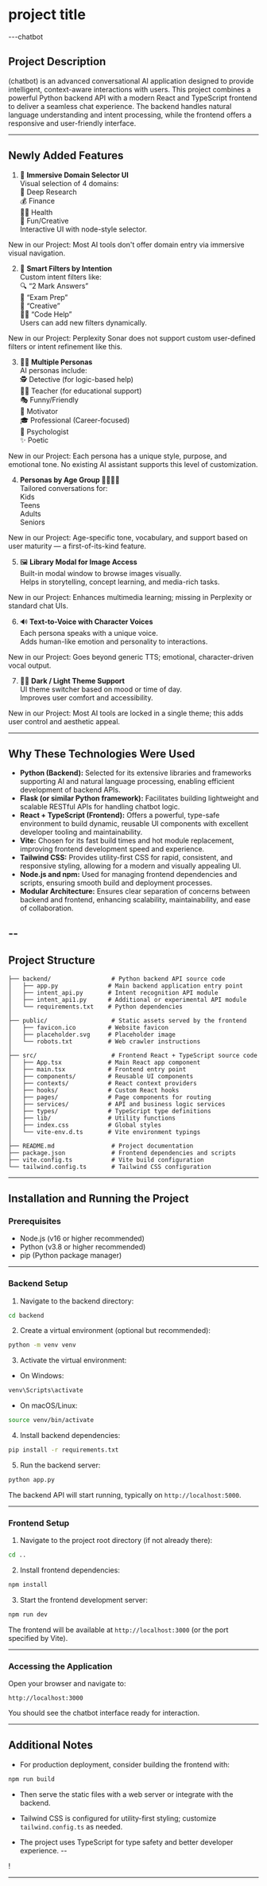 # project title

---chatbot

## Project Description

(chatbot) is an advanced conversational AI application designed to provide intelligent, context-aware interactions with users. This project combines a powerful Python backend API with a modern React and TypeScript frontend to deliver a seamless chat experience. The backend handles natural language understanding and intent processing, while the frontend offers a responsive and user-friendly interface.

---

## Newly Added Features

1. 🎯 **Immersive Domain Selector UI**  
   Visual selection of 4 domains:  
   🧠 Deep Research  
   💰 Finance  
   🧘‍♀️ Health  
   🎨 Fun/Creative  
   Interactive UI with node-style selector.

New in our Project: Most AI tools don't offer domain entry via immersive visual navigation.

2. 🧠 **Smart Filters by Intention**  
   Custom intent filters like:  
   🔍 “2 Mark Answers”  
   📝 “Exam Prep”  
   🎨 “Creative”  
   👨‍💻 “Code Help”  
   Users can add new filters dynamically.

New in our Project: Perplexity Sonar does not support custom user-defined filters or intent refinement like this.

3. 🧍‍♂️ **Multiple Personas**  
   AI personas include:  
   🕵️ Detective (for logic-based help)  
   👩‍🏫 Teacher (for educational support)  
   🎭 Funny/Friendly  
   🎤 Motivator  
   🎓 Professional (Career-focused)  
   🧠 Psychologist  
   ✨ Poetic

New in our Project: Each persona has a unique style, purpose, and emotional tone. No existing AI assistant supports this level of customization.

4.  **Personas by Age Group 👶👦🧑👴**  
    Tailored conversations for:  
    Kids  
    Teens  
    Adults  
    Seniors

New in our Project: Age-specific tone, vocabulary, and support based on user maturity — a first-of-its-kind feature.

5. 🖼️ **Library Modal for Image Access**  
   Built-in modal window to browse images visually.  
   Helps in storytelling, concept learning, and media-rich tasks.

New in our Project: Enhances multimedia learning; missing in Perplexity or standard chat UIs.

6. 🔊 **Text-to-Voice with Character Voices**  
   Each persona speaks with a unique voice.  
   Adds human-like emotion and personality to interactions.

New in our Project: Goes beyond generic TTS; emotional, character-driven vocal output.

7. 🌙🌞 **Dark / Light Theme Support**  
   UI theme switcher based on mood or time of day.  
   Improves user comfort and accessibility.

New in our Project: Most AI tools are locked in a single theme; this adds user control and aesthetic appeal.

---

## Why These Technologies Were Used

- **Python (Backend):** Selected for its extensive libraries and frameworks supporting AI and natural language processing, enabling efficient development of backend APIs.
- **Flask (or similar Python framework):** Facilitates building lightweight and scalable RESTful APIs for handling chatbot logic.
- **React + TypeScript (Frontend):** Offers a powerful, type-safe environment to build dynamic, reusable UI components with excellent developer tooling and maintainability.
- **Vite:** Chosen for its fast build times and hot module replacement, improving frontend development speed and experience.
- **Tailwind CSS:** Provides utility-first CSS for rapid, consistent, and responsive styling, allowing for a modern and visually appealing UI.
- **Node.js and npm:** Used for managing frontend dependencies and scripts, ensuring smooth build and deployment processes.
- **Modular Architecture:** Ensures clear separation of concerns between backend and frontend, enhancing scalability, maintainability, and ease of collaboration.

## --

## Project Structure

```
├── backend/                 # Python backend API source code
│   ├── app.py              # Main backend application entry point
│   ├── intent_api.py       # Intent recognition API module
│   ├── intent_api1.py      # Additional or experimental API module
│   └── requirements.txt    # Python dependencies
│
├── public/                  # Static assets served by the frontend
│   ├── favicon.ico         # Website favicon
│   ├── placeholder.svg     # Placeholder image
│   └── robots.txt          # Web crawler instructions
│
├── src/                     # Frontend React + TypeScript source code
│   ├── App.tsx             # Main React app component
│   ├── main.tsx            # Frontend entry point
│   ├── components/         # Reusable UI components
│   ├── contexts/           # React context providers
│   ├── hooks/              # Custom React hooks
│   ├── pages/              # Page components for routing
│   ├── services/           # API and business logic services
│   ├── types/              # TypeScript type definitions
│   ├── lib/                # Utility functions
│   ├── index.css           # Global styles
│   └── vite-env.d.ts       # Vite environment typings
│
├── README.md                # Project documentation
├── package.json             # Frontend dependencies and scripts
├── vite.config.ts           # Vite build configuration
└── tailwind.config.ts       # Tailwind CSS configuration
```

---

## Installation and Running the Project

### Prerequisites

- Node.js (v16 or higher recommended)
- Python (v3.8 or higher recommended)
- pip (Python package manager)

---

### Backend Setup

1. Navigate to the backend directory:

```bash
cd backend
```

2. Create a virtual environment (optional but recommended):

```bash
python -m venv venv
```

3. Activate the virtual environment:

- On Windows:

```bash
venv\Scripts\activate
```

- On macOS/Linux:

```bash
source venv/bin/activate
```

4. Install backend dependencies:

```bash
pip install -r requirements.txt
```

5. Run the backend server:

```bash
python app.py
```

The backend API will start running, typically on `http://localhost:5000`.

---

### Frontend Setup

1. Navigate to the project root directory (if not already there):

```bash
cd ..
```

2. Install frontend dependencies:

```bash
npm install
```

3. Start the frontend development server:

```bash
npm run dev
```

The frontend will be available at `http://localhost:3000` (or the port specified by Vite).

---

### Accessing the Application

Open your browser and navigate to:

```
http://localhost:3000
```

You should see the chatbot interface ready for interaction.

---

## Additional Notes

- For production deployment, consider building the frontend with:

```bash
npm run build
```

- Then serve the static files with a web server or integrate with the backend.

- Tailwind CSS is configured for utility-first styling; customize `tailwind.config.ts` as needed.

- The project uses TypeScript for type safety and better developer experience.
--

!

---
